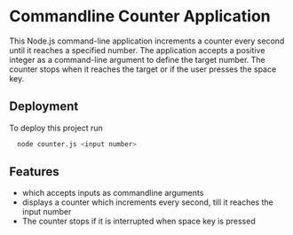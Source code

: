 
# Commandline Counter Application

This Node.js command-line application increments a counter every second until it reaches a specified number. The application accepts a positive integer as a command-line argument to define the target number. The counter stops when it reaches the target or if the user presses the space key.



## Deployment

To deploy this project run

```bash
  node counter.js <input number>
```


## Features

- which accepts inputs as commandline arguments
- displays a counter which increments every second, till it reaches the input number
- The counter stops if it is interrupted when space key is pressed

